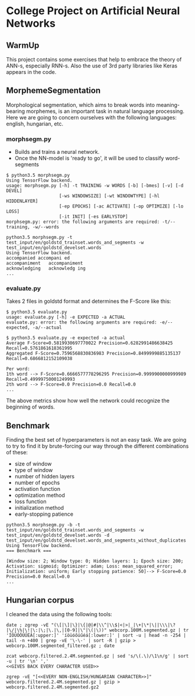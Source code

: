# College Project on Artificial Neural Networks

## WarmUp
This project contains some exercises that help to embrace the theory of ANN-s, especially RNN-s.
Also the use of 3rd party libraries like Keras appears in the code.

## MorphemeSegmentation
Morphological segmentation, which aims to break words into meaning-bearing morphemes, is an important task in natural language processing.
Here we are going to concern ourselves with the following languages: english, hungarian, etc.

### morphsegm.py
* Builds and trains a neural network.
* Once the NN-model is 'ready to go', it will be used to classify word-segments
```
$ python3.5 morphsegm.py 
Using TensorFlow backend.
usage: morphsegm.py [-h] -t TRAINING -w WORDS [-b] [-bmes] [-v] [-d DEVEL]
                    [-ws WINDOWSIZE] [-wt WINDOWTYPE] [-hl HIDDENLAYER]
                    [-ep EPOCHS] [-ac ACTIVATE] [-op OPTIMIZE] [-lo LOSS]
                    [-it INIT] [-es EARLYSTOP]
morphsegm.py: error: the following arguments are required: -t/--training, -w/--words
```
```
python3.5 morphsegm.py -t test_input/en/goldstd_trainset.words_and_segments -w test_input/en/goldstd_develset.words
Using TensorFlow backend.
accompanied	accompani ed
accompaniment	accompaniment
acknowledging	acknowledg ing
...
```

### evaluate.py
Takes 2 files in goldstd format and determines the F-Score like this:
```
$ python3.5 evaluate.py 
usage: evaluate.py [-h] -e EXPECTED -a ACTUAL
evaluate.py: error: the following arguments are required: -e/--expected, -a/--actual
```
```
$ python3.5 evaluate.py -e expected -a actual
Average F-Score=0.5819930697770022 Precision=0.6282991486638425 Recall=0.5761861618361995
Aggregated F-Score=0.7596568830836983 Precision=0.8499999885135137 Recall=0.6866812152109038

Per word:
1th word --> F-Score=0.6666577778296295 Precision=0.9999900000999989 Recall=0.49999750001249993
2th word --> F-Score=0.0 Precision=0.0 Recall=0.0
...
```
The above metrics show how well the network could recognize the beginning of words.

## Benchmark
Finding the best set of hyperparameters is not an easy task. We are going to try to find
it by brute-forcing our way through the different combinations of these:
* size of window
* type of window
* number of hidden layers
* number of epochs
* activation function
* optimization method
* loss function
* initialization method
* early-stopping patience
```
python3.5 morphsegm.py -b -t test_input/en/goldstd_trainset.words_and_segments -w test_input/en/goldstd_develset.words -d test_input/en/goldstd_develset.words_and_segments_without_duplicates
Using TensorFlow backend.
=== Benchmark ===

[Window size: 2; Window type: 0; Hidden layers: 1; Epoch size: 200; Activation: sigmoid; Optimizer: adam; Loss: mean_squared_error; Initialization: uniform; Early stopping patience: 50]--> F-Score=0.0 Precision=0.0 Recall=0.0
...
```

## Hungarian corpus
I cleaned the data using the following tools:
```
date ; zgrep -vE "(\[|\]|\}|\{|@|#|\\^|\\$|<|>|_|\+|\*|\||\\\|\?|\/|\%|\!|\:|\;|\.|\,|[0-9]|\"|\(|\))" webcorp.100M.segmented.gz | tr 'ÍÖÜÓŐÚŰÉÁ[:upper:]' 'íöüóőúűéá[:lower:]' | sort -u | head -n -254 | tail -n +400 | grep -vE '\-\-' | sort -R | gzip > webcorp.100M.segmented_filtered.gz ; date

zcat webcorp.filtered.2.4M.segmented.gz | sed 's/\(.\)/\1\n/g' | sort -u | tr '\n' ','
<<GIVES BACK EVERY CHARACTER USED>>

zgrep -vE "[<<EVERY NON-ENGLISH/HUNGARIAN CHARACTER>>]" webcorp.filtered.2.4M.segmented.gz | gzip > webcorp.filtered.2.4M.segmented.gz2
```